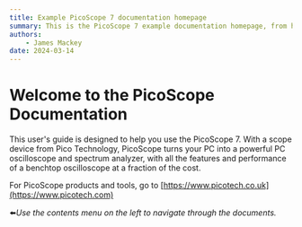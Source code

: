 ```yaml
---
title: Example PicoScope 7 documentation homepage
summary: This is the PicoScope 7 example documentation homepage, from here use the navigation bar to browse through tpoics.
authors:
    - James Mackey
date: 2024-03-14
---
```


# Welcome to the PicoScope Documentation
This user's guide is designed to help you use the PicoScope 7.
With a scope device from Pico Technology, PicoScope turns your PC into a powerful PC
oscilloscope and spectrum analyzer, with all the features and performance of a benchtop
oscilloscope at a fraction of the cost.

For PicoScope products and tools, go to [https://www.picotech.co.uk](https://www.picotech.com)

⬅️*Use the contents menu on the left to navigate through the documents.*